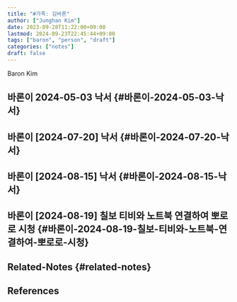 ```yaml
---
title: "#가족: 김바론"
author: ["Junghan Kim"]
date: 2023-09-28T11:22:00+09:00
lastmod: 2024-09-23T22:45:44+09:00
tags: ["baron", "person", "draft"]
categories: ["notes"]
draft: false
---
```


Baron Kim


## 바론이 2024-05-03 낙서 {#바론이-2024-05-03-낙서}


## 바론이 [2024-07-20] 낙서 {#바론이-2024-07-20-낙서}


## 바론이 [2024-08-15] 낙서 {#바론이-2024-08-15-낙서}


## 바론이 [2024-08-19] 칠보 티비와 노트북 연결하여 뽀로로 시청 {#바론이-2024-08-19-칠보-티비와-노트북-연결하여-뽀로로-시청}


## Related-Notes {#related-notes}

## References

<style>.csl-entry{text-indent: -1.5em; margin-left: 1.5em;}</style><div class="csl-bib-body">
</div>
